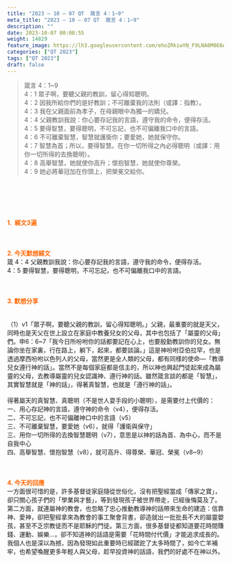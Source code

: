 ```yaml
---
title: "2023 – 10 – 07 QT  箴言 4：1~9"
meta_title: "2023 – 10 – 07 QT  箴言 4：1~9"
description: ""
date: 2023-10-07 00:00:55
weight: 14829
feature_image: https://lh3.googleusercontent.com/ehoZRkiwYN_F9LNA8M068AYxt73EavCZno-PD1cJRuf5BbSkQVUWr3gNEbt5kSs28Pb_Elg17kSrtf9ybWvojWoMV6I4tPM3vGRGDq6GkKkPdL2Gut4QAIw4-uykKUAtNiKgQKntvsU=w800
categories: ["QT 2023"]
tags: ["QT 2023"]
draft: false
---
```


<blockquote>箴言 4：1~9<br />
4：1 眾子啊，要聽父親的教訓，留心得知聰明。<br />
4：2 因我所給你們的是好教訓；不可離棄我的法則（或譯：指教）。<br />
4：3 我在父親面前為孝子，在母親眼中為獨一的嬌兒。<br />
4：4 父親教訓我說：你心要存記我的言語，遵守我的命令，便得存活。<br />
4：5 要得智慧，要得聰明，不可忘記，也不可偏離我口中的言語。<br />
4：6 不可離棄智慧，智慧就護衛你；要愛她，她就保守你。<br />
4：7 智慧為首；所以，要得智慧。在你一切所得之內必得聰明（或譯：用你一切所得的去換聰明）。<br />
4：8 高舉智慧，她就使你高升；懷抱智慧，她就使你尊榮。<br />
4：9 她必將華冠加在你頭上，把榮冕交給你。</blockquote><br />
&nbsp;<br />
<br />
&nbsp;<br />
<br />
<span style="color: #ff6600;"><strong>1.  經文3遍</strong></span><br />
<br />
&nbsp;<br />
<br />
<span style="color: #ff6600;"><strong>2. 今天默想經文<br />
</strong></span>箴 4：4 父親教訓我說：你心要存記我的言語，遵守我的命令，便得存活。<br />
4：5 要得智慧，要得聰明，不可忘記，也不可偏離我口中的言語。<br />
<br />
&nbsp;<br />
<br />
<strong><span style="color: #ff6600;">3. 默想分享<br />
</span></strong><br />
<br />
（1）v1「眾子啊，要聽父親的教訓，留心得知聰明。」父親，最重要的就是天父，同時也是天父在世上設立在家庭中教養兒女的父母，其中也包括了「屬靈的父母」們。申6：6~7「我今日所吩咐你的話都要記在心上，也要殷勤教訓你的兒女。無論你坐在家裏，行在路上，躺下，起來，都要談論。」這是神吩咐亞伯拉罕，也是透過摩西吩咐以色列人的父母，當然更是全人類的父母，都有同樣的使命—「教導兒女遵行神的話」。當然不是每個家庭都是信主的，所以神也興起門徒起來成為屬靈的父母，去教導屬靈的兒女認識神、遵行神的話。雖然箴言談的都是「智慧」，其實智慧就是「神的話」，得著真智慧，也就是「遵行神的話」。<br />
<br />
得著屬天的真智慧、真聰明（不是世人耍手段的小聰明），是需要付上代價的：<br />
一、用心存記神的言語，遵守神的命令（v4），便得存活。<br />
二、不可忘記，也不可偏離神口中的言語（v5）<br />
三、不可離棄智慧，要愛她（v6），就得「護衛與保守」<br />
三、用你一切所得的去換智慧聰明（v7），意思是以神的話為首、為中心，而不是自我中心<br />
四、高舉智慧、懷抱智慧（v8），就可高升、得尊榮、華冠、榮冕（v8~9）<br />
<br />
&nbsp;<br />
<br />
<strong style="font-size: inherit;"><span style="color: #ff6600;">4. 今天的回應<br />
</span></strong>一方面很可惜的是，許多基督徒家庭隨從世俗化，沒有把聖經當成「傳家之寶」，卻只關心孩子們的「學業與才藝」，等到發現孩子被世界帶走，已經後悔莫及了。第二方面，就連屬神的教會，也忽略了忠心推動教導神的話帶來生命的建造：信靠神、愛神，卻把聖經拿來為教會的事工聚會背書，卻造就出一批批長不大的屬靈嬰孩，甚至不乏宗教徒而不是耶穌的門徒。第三方面，很多基督徒都知道要花時間賺錢、運動、娛樂…，卻不知道神的話語是需要「花時間付代價」才能追求成長的。我個人也是深以為撼，因為發現如此重要時已經蹉跎了太多時間了，如今亡羊補牢，也希望喚醒更多年輕人與父母，趁早投資神的話語，我們的好處不在神以外。<br />
<br />
<audio style="display: none;" controls="controls"></audio><br />
<br />
<audio style="display: none;" controls="controls"></audio><br />
<br />
<audio style="display: none;" controls="controls"></audio><br />
<br />
<audio style="display: none;" controls="controls"></audio><br />
<br />
<audio style="display: none;" controls="controls"></audio>
        
